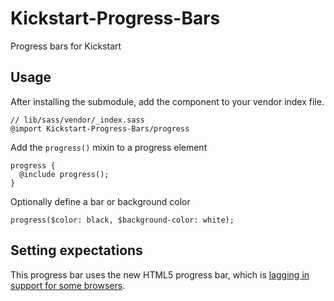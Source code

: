 # Kickstart-Progress-Bars
Progress bars for Kickstart

## Usage
After installing the submodule, add the component to your vendor index file.

    // lib/sass/vendor/_index.sass
    @import Kickstart-Progress-Bars/progress

Add the `progress()` mixin to a progress element

    progress {
      @include progress();
    }

Optionally define a bar or background color

    progress($color: black, $background-color: white);

## Setting expectations

This progress bar uses the new HTML5 progress bar, which is [lagging in support for some browsers](http://css-tricks.com/html5-progress-element/).

